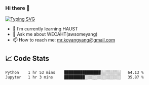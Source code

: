 ### Hi there 👋

[![Typing SVG](https://readme-typing-svg.herokuapp.com?color=%23F78A63&lines=Here+are+some+ideas+to+get+you+started%3A)](https://git.io/typing-svg)

- 🌱 I’m currently learning HAUST
- 💬 Ask me about WECAHT(awsomeyang)
- 📫 How to reach me: mr.koyangyang@gmail.com

## &#x1f4c8; Code Stats
<!--START_SECTION:waka-->

```txt
Python    1 hr 53 mins    ████████████████░░░░░░░░░   64.13 %
Jupyter   1 hr 3 mins     █████████░░░░░░░░░░░░░░░░   35.87 %
```

<!--END_SECTION:waka-->